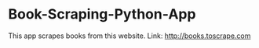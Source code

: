 # Book-Scraping-Python-App

This app scrapes books from this website.
Link: http://books.toscrape.com